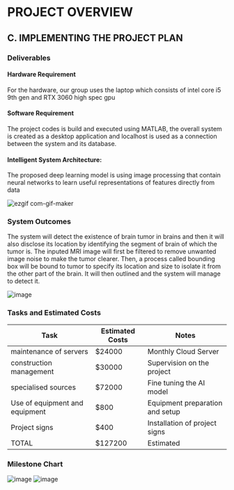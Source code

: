 # PROJECT OVERVIEW

## C. IMPLEMENTING THE PROJECT PLAN
### Deliverables
#### Hardware Requirement
For the hardware, our group uses the laptop which consists of intel core i5 9th gen and RTX 3060 high spec gpu

#### Software Requirement
The project codes is build and executed using MATLAB, the overall system is created as a desktop application and localhost is used as a connection between the system and its database.

#### Intelligent System Architecture:
The proposed deep learning model is using image processing that contain neural networks to learn useful representations of features directly from data


![ezgif com-gif-maker](https://user-images.githubusercontent.com/121602144/211769621-912d9eb4-1a06-4bc7-87e8-5e4d0a689a78.jpg)



### System Outcomes
The system will detect the existence of brain tumor in brains and then it will also disclose its location by identifying the segment of brain of which the tumor is. The inputed MRI image will first be filtered to remove unwanted image noise to make the tumor clearer. Then, a process called bounding box will be bound to tumor to specify its location and size to isolate it from the other part of the brain. It will then outlined and the system will manage to detect it.

![image](https://user-images.githubusercontent.com/122180771/211368949-167a56ce-cdcc-43a4-8a0b-199a06544bd9.png)

### Tasks and Estimated Costs

| Task |  Estimated Costs | Notes |
|-----|----|----|
|   maintenance of servers         |$24000                         |  Monthly Cloud Server      |      
|   construction management   |$30000                         | Supervision on the project | 
|   specialised sources        |$72000                         |  Fine tuning the AI model                                                 |                              |
|   Use of equipment and equipment|$800                           | Equipment preparation and setup                                                       |                              |
|   Project signs              |$400                           |  Installation of project signs     |                            |
|   TOTAL                      |$127200                        |  Estimated     |                              |

### Milestone Chart

![image](https://user-images.githubusercontent.com/122180771/211879264-15ab2694-5a19-44c4-9864-ed178186d6e2.png)
![image](https://user-images.githubusercontent.com/122180771/211881921-a765192a-df8d-4343-ad83-939131892db3.png)




